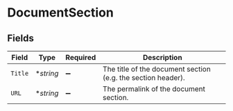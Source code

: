 # DocumentSection


## Fields

| Field                                                        | Type                                                         | Required                                                     | Description                                                  |
| ------------------------------------------------------------ | ------------------------------------------------------------ | ------------------------------------------------------------ | ------------------------------------------------------------ |
| `Title`                                                      | **string*                                                    | :heavy_minus_sign:                                           | The title of the document section (e.g. the section header). |
| `URL`                                                        | **string*                                                    | :heavy_minus_sign:                                           | The permalink of the document section.                       |